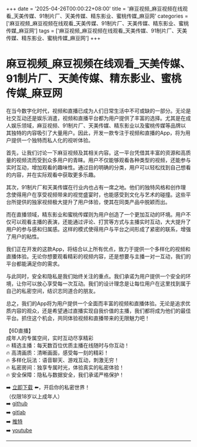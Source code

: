 +++
date = '2025-04-26T00:00:22+08:00'
title = '麻豆视频_麻豆视频在线观看_天美传媒、91制片厂、天美传媒、精东影业、蜜桃传媒_麻豆网'
categories = ['麻豆视频_麻豆视频在线观看_天美传媒、91制片厂、天美传媒、精东影业、蜜桃传媒_麻豆网']
tags = ['麻豆视频_麻豆视频在线观看_天美传媒、91制片厂、天美传媒、精东影业、蜜桃传媒_麻豆网']
+++

# 麻豆视频_麻豆视频在线观看_天美传媒、91制片厂、天美传媒、精东影业、蜜桃传媒_麻豆网

在当今数字化时代，视频和直播已成为人们日常生活中不可或缺的一部分。无论是社交互动还是娱乐消遣，视频和直播平台都为用户提供了丰富的选择。尤其是在成人娱乐领域，麻豆视频、91制片厂、天美传媒、精东影业以及蜜桃传媒等品牌以其独特的内容吸引了大量用户。因此，开发一款专注于视频和直播的App，将为用户提供一个独特而私人化的视听体验。

首先，让我们讨论一下麻豆视频及其相关内容。这一平台凭借其丰富的资源和高质量的视频流而受到众多用户的青睐。用户不仅能够观看各种类型的视频，还能参与实时互动，增加观看的趣味性。通过目的明确的分类，用户可以轻松找到自己想看的内容，并在实际观看中获取更多乐趣。

其次，91制片厂和天美传媒在行业内也占有一席之地。他们的独特风格和创作理念使得用户在享受视频带来的视觉盛宴时，也能感受到文化与艺术的碰撞。这些平台所提供的独家视频极大提升了用户体验，使其在同类产品中脱颖而出。

而在直播领域，精东影业和蜜桃传媒则为用户创造了一个更加互动的环境。用户不仅可以观看主播的表演，还能通过评论、打赏等方式与主播实时互动，大大提升了用户的参与感和归属感。这样的模式使得用户与平台之间形成了紧密的联系，增强了用户的粘性。

我们正在开发的这款App，将结合以上所有优点，致力于提供一个多样化的视频和直播体验。无论你想要观看精彩的视频内容，还是想要与主播一对一互动，我们的平台都能满足你的需求。

与此同时，安全和隐私是我们始终关注的重点。我们承诺为用户提供一个安全的环境，让你可以放心享受每一次互动。我们的设计理念是让每位用户在这里找到属于自己的私密空间，结识志同道合的朋友。

总之，我们的App将为用户提供一个全面而丰富的视频和直播体验。无论是追求优质内容的观众，还是希望通过直播实现自我价值的主播，我们都将成为他们的最佳平台。抓住这个机会，共同体验视频和直播带来的无限魅力吧！

【6D直播】  
成年人的专属空间，实时互动尽享精彩  
🔥 精选主播：每天数百位优质主播在线随时与你互动！  
🔥 高清画质：清晰画面，感受每一刻的精彩！  
🔥 多样化玩法：语音聊天、游戏互动，刺激无穷！  
🔥 私密房间：独享专属时光，体验真实的私密体验！  
🔥 安全保障：隐私与数据安全，我们承诺严格保护！  

➡️ [立即下载](https://down123.s3.ap-east-1.amazonaws.com/down/down.html?channelCode=blog) ⬅️，开启你的私密世界！  
（仅限18岁以上成年人）  
➡️ [github](https://aldult-live.github.io/)  
➡️ [gitlab](https://seo-09598d.gitlab.io/)  
➡️ [推特](https://x.com/wegame33)  
➡️ [youtube](https://www.youtube.com/@6Dlive)  

---
